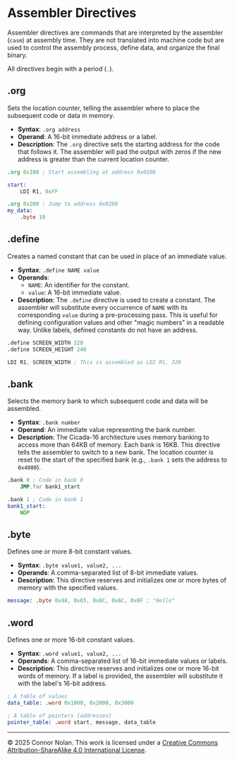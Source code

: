 # Assembler Directives

Assembler directives are commands that are interpreted by the assembler (`casm`) at assembly time. They are not translated into machine code but are used to control the assembly process, define data, and organize the final binary.

All directives begin with a period (`.`).

## .org

Sets the location counter, telling the assembler where to place the subsequent code or data in memory.

- **Syntax**: `.org address`
- **Operand**: A 16-bit immediate address or a label.
- **Description**: The `.org` directive sets the starting address for the code that follows it. The assembler will pad the output with zeros if the new address is greater than the current location counter.

```asm
.org 0x100 ; Start assembling at address 0x0100

start:
    LDI R1, 0xFF

.org 0x200 ; Jump to address 0x0200
my_data:
    .byte 10
```

## .define

Creates a named constant that can be used in place of an immediate value.

- **Syntax**: `.define NAME value`
- **Operands**:
    - `NAME`: An identifier for the constant.
    - `value`: A 16-bit immediate value.
- **Description**: The `.define` directive is used to create a constant. The assembler will substitute every occurrence of `NAME` with its corresponding `value` during a pre-processing pass. This is useful for defining configuration values and other "magic numbers" in a readable way. Unlike labels, defined constants do not have an address.

```asm
.define SCREEN_WIDTH 320
.define SCREEN_HEIGHT 240

LDI R1, SCREEN_WIDTH ; This is assembled as LDI R1, 320
```

## .bank

Selects the memory bank to which subsequent code and data will be assembled.

- **Syntax**: `.bank number`
- **Operand**: An immediate value representing the bank number.
- **Description**: The Cicada-16 architecture uses memory banking to access more than 64KB of memory. Each bank is 16KB. This directive tells the assembler to switch to a new bank. The location counter is reset to the start of the specified bank (e.g., `.bank 1` sets the address to `0x4000`).

```asm
.bank 0 ; Code in bank 0
    JMP.far bank1_start

.bank 1 ; Code in bank 1
bank1_start:
    NOP
```

## .byte

Defines one or more 8-bit constant values.

- **Syntax**: `.byte value1, value2, ...`
- **Operands**: A comma-separated list of 8-bit immediate values.
- **Description**: This directive reserves and initializes one or more bytes of memory with the specified values.

```asm
message: .byte 0x48, 0x65, 0x6C, 0x6C, 0x6F ; "Hello"
```

## .word

Defines one or more 16-bit constant values.

- **Syntax**: `.word value1, value2, ...`
- **Operands**: A comma-separated list of 16-bit immediate values or labels.
- **Description**: This directive reserves and initializes one or more 16-bit words of memory. If a label is provided, the assembler will substitute it with the label's 16-bit address.

```asm
; A table of values
data_table: .word 0x1000, 0x2000, 0x3000

; A table of pointers (addresses)
pointer_table: .word start, message, data_table
```

---

© 2025 Connor Nolan. This work is licensed under a
[Creative Commons Attribution-ShareAlike 4.0 International License](http://creativecommons.org/licenses/by-sa/4.0/).

